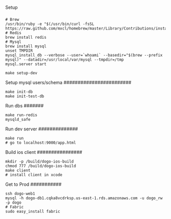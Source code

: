 Setup
#####

	# Brew
	/usr/bin/ruby -e "$(/usr/bin/curl -fsSL https://raw.github.com/mxcl/homebrew/master/Library/Contributions/install_homebrew.rb)"
	# Redis
	brew install redis
	# Mysql
	brew install mysql
	unset TMPDIR
	mysql_install_db --verbose --user=`whoami` --basedir="$(brew --prefix mysql)" --datadir=/usr/local/var/mysql --tmpdir=/tmp
	mysql.server start
	
	make setup-dev

Setup mysql users/schema
########################

	make init-db
	make init-test-db

Run dbs
#######

	make run-redis
	mysqld_safe

Run dev server
##############

	make run
	# go to localhost:9000/app.html

Build ios client
################

	mkdir -p /build/dogo-ios-build
	chmod 777 /build/dogo-ios-build
	make client
	# install client in xcode

Get to Prod
###########

	ssh dogo-web1
	mysql -h dogo-db1.cqka8vcdrksp.us-east-1.rds.amazonaws.com -u dogo_rw -p dogo
	# Fabric
	sudo easy_install fabric
	